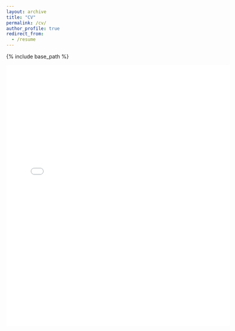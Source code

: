 ```yaml
---
layout: archive
title: "CV"
permalink: /cv/
author_profile: true
redirect_from:
  - /resume
---
```


{% include base_path %}


<embed src="{{ site.baseurl }}/files/CV.pdf" width="600" height="700" type='application/pdf'> 
